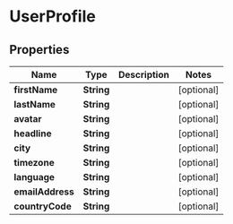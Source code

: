 
# UserProfile

## Properties
Name | Type | Description | Notes
------------ | ------------- | ------------- | -------------
**firstName** | **String** |  |  [optional]
**lastName** | **String** |  |  [optional]
**avatar** | **String** |  |  [optional]
**headline** | **String** |  |  [optional]
**city** | **String** |  |  [optional]
**timezone** | **String** |  |  [optional]
**language** | **String** |  |  [optional]
**emailAddress** | **String** |  |  [optional]
**countryCode** | **String** |  |  [optional]



